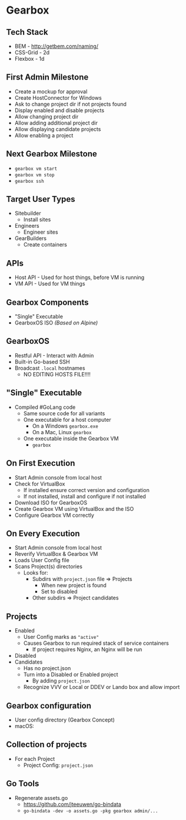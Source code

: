 # Gearbox

## Tech Stack
- BEM      - http://getbem.com/naming/
- CSS-Grid - 2d 
- Flexbox  - 1d 

## First Admin Milestone
- Create a mockup for approval
- Create HostConnector for Windows
- Ask to change project dir if not projects found
- Display enabled and disable projects
- Allow changing project dir
- Allow adding additional project dir
- Allow displaying candidate projects
- Allow enabling a project


## Next Gearbox Milestone
- `gearbox vm start`
- `gearbox vm stop`
- `gearbox ssh`


## Target User Types
- Sitebuilder
	- Install sites
- Engineers
	- Engineer sites
- GearBuilders 
	- Create containers


## APIs
- Host API - Used for host things, before VM is running
- VM API - Used for VM things

## Gearbox Components
- "Single" Executable
- GearboxOS ISO _(Based on Alpine)_		

## GearboxOS
- Restful API - Interact with Admin
- Built-in Go-based SSH
- Broadcast `.local` hostnames
	- NO EDITING HOSTS FILE!!!!


## "Single" Executable
- Compiled #GoLang code
	- Same source code for all variants
	- One executable for a host computer 
	    - On a Windows `gearbox.exe`
	    - On a Mac, Linux `gearbox`
	- One executable inside the Gearbox VM
	    - `gearbox`


## On First Execution
- Start Admin console from local host
- Check for VirtualBox
	- If installed ensure correct version and configuration
	- If not installed, install and configure if not installed
- Download ISO for GearboxOS
- Create Gearbox VM using VirtualBox and the ISO 
- Configure Gearbox VM correctly
	
## On Every Execution
- Start Admin console from local host
- Reverify VirtualBox & Gearbox VM
- Loads User Config file 
- Scans	Project(s) directories
	- Looks for:
		- Subdirs with `project.json` file => Projects
			- When new project is found
			- Set to disabled
		- Other subdirs => Project candidates

## Projects
- Enabled
	- User Config marks as `"active"`
	- Causes Gearbox to run required stack of service containers
		- If project requires Nginx, an Nginx will be run
- Disabled
- Candidates
	- Has no project.json
	- Turn into a Disabled or Enabled project 
		- By adding `project.json`
	- Recognize VVV or Local or DDEV or Lando box and allow import

## Gearbox configuration
- User config directory (Gearbox Concept)		
- macOS: 

## Collection of projects
- For each Project 
	- Project Config: `project.json`
	
## Go Tools
- Regenerate assets.go 
	- https://github.com/jteeuwen/go-bindata
	- `go-bindata -dev -o assets.go -pkg gearbox admin/...`